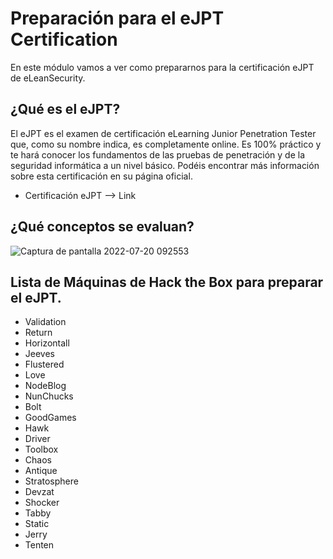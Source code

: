 # Preparación para el eJPT Certification

En este módulo vamos a ver como prepararnos para la certificación eJPT de eLeanSecurity.

## ¿Qué es el eJPT?

El eJPT es el examen de certificación eLearning Junior Penetration Tester que, como su nombre indica, es completamente online. Es 100% práctico y te hará
conocer los fundamentos de las pruebas de penetración y de la seguridad informática a un nivel básico. Podéis encontrar más información sobre esta certificación en su página oficial.

* Certificación eJPT --> <a href="https://elearnsecurity.com/product/ejpt-certification/" style="text-decoration:none">Link</a>

## ¿Qué conceptos se evaluan?

![Captura de pantalla 2022-07-20 092553](https://user-images.githubusercontent.com/103068924/179922697-6794e586-1cf5-4572-b6af-bd5bc450dc2b.png)

## Lista de Máquinas de Hack the Box para preparar el eJPT.

* Validation
* Return
* Horizontall
* Jeeves
* Flustered
* Love
* NodeBlog
* NunChucks
* Bolt
* GoodGames
* Hawk
* Driver
* Toolbox
* Chaos
* Antique
* Stratosphere
* Devzat
* Shocker
* Tabby
* Static
* Jerry
* Tenten

